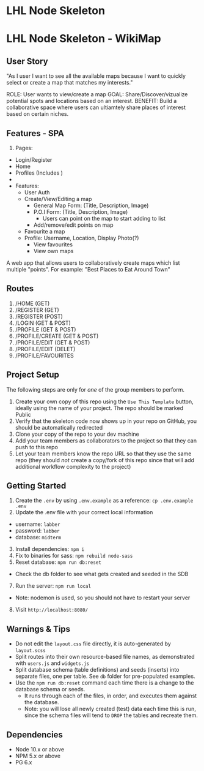 LHL Node Skeleton
=========
LHL Node Skeleton - WikiMap
=========

## User Story

"As I user I want to see all the available maps because I want to quickly select or create a map that matches my interests."

ROLE: User wants to view/create a map
GOAL: Share/Discover/vizualize potential spots and locations based on an interest.
BENEFIT: Build a collaborative space where users can ultiamtely share places of interest based on certain niches.

## Features - SPA
1. Pages:
  - Login/Register
  - Home
  - Profiles (Includes )
  -
- Features:
  - User Auth
  - Create/View/Editing a map
    - General Map Form: (Title, Description, Image)
    - P.O.I Form: (Title, Description, Image)
      - Users can point on the map to start adding to list
    - Add/remove/edit points on map
  - Favourite a map
  - Profile: Username, Location, Display Photo(?)
    - View favourites
    - View own maps
  

A web app that allows users to collaboratively create maps which list multiple "points". For example: "Best Places to Eat Around Town" 

## Routes 

1. /HOME (GET)
2. /REGISTER (GET)
3. /REGISTER (POST)
3. /LOGIN (GET & POST)
4. /PROFILE (GET & POST)
5. /PROFILE/CREATE (GET & POST)
6. /PROFILE/EDIT (GET & POST)
7. /PROFILE/EDIT (DELET) 
8. /PROFILE/FAVOURITES

## Project Setup

The following steps are only for _one_ of the group members to perform.

1. Create your own copy of this repo using the `Use This Template` button, ideally using the name of your project. The repo should be marked Public
2. Verify that the skeleton code now shows up in your repo on GitHub, you should be automatically redirected
3. Clone your copy of the repo to your dev machine
4. Add your team members as collaborators to the project so that they can push to this repo
5. Let your team members know the repo URL so that they use the same repo (they should _not_ create a copy/fork of this repo since that will add additional workflow complexity to the project)


## Getting Started

1. Create the `.env` by using `.env.example` as a reference: `cp .env.example .env`
2. Update the .env file with your correct local information 
  - username: `labber` 
  - password: `labber` 
  - database: `midterm`
3. Install dependencies: `npm i`
4. Fix to binaries for sass: `npm rebuild node-sass`
5. Reset database: `npm run db:reset`
  - Check the db folder to see what gets created and seeded in the SDB
7. Run the server: `npm run local`
  - Note: nodemon is used, so you should not have to restart your server
8. Visit `http://localhost:8080/`

## Warnings & Tips

- Do not edit the `layout.css` file directly, it is auto-generated by `layout.scss`
- Split routes into their own resource-based file names, as demonstrated with `users.js` and `widgets.js`
- Split database schema (table definitions) and seeds (inserts) into separate files, one per table. See `db` folder for pre-populated examples. 
- Use the `npm run db:reset` command each time there is a change to the database schema or seeds. 
  - It runs through each of the files, in order, and executes them against the database. 
  - Note: you will lose all newly created (test) data each time this is run, since the schema files will tend to `DROP` the tables and recreate them.

## Dependencies

- Node 10.x or above
- NPM 5.x or above
- PG 6.x
